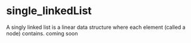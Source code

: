 # single_linkedList
A singly linked list is a linear data structure where each element (called a node) contains.
coming soon
